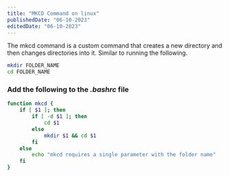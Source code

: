 ```yaml
---
title: "MKCD Command on linux"
publishedDate: "06-10-2023"
editedDate: "06-10-2023"
---
```


The mkcd command is a custom command that creates a new directory and then changes directories into it. Similar to running the following.

```bash
mkdir FOLDER_NAME
cd FOLDER_NAME
```

### Add the following to the _.bashrc_ file

```bash
function mkcd {
	if [ $1 ]; then
		if [ -d $1 ]; then
			cd $1
		else
			mkdir $1 && cd $1
		fi
	else
		echo "mkcd requires a single parameter with the folder name"
	fi
}
```
